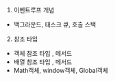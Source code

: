 1. 이벤트루프 개념 
 - 백그라운드, 태스크 큐, 호출 스택

2. 참조 타입
 - 객체 참조 타입 , 메서드
 - 배열 참조 타입 , 메서드
 - Math객체, window객체, Global객체 